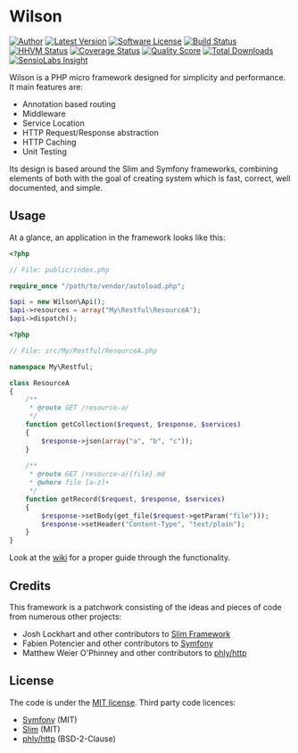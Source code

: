 # Wilson

[![Author](http://img.shields.io/badge/author-@rawebone-blue.svg?style=flat-square)](https://twitter.com/rawebone)
[![Latest Version](https://img.shields.io/github/release/rawebone/Wilson.svg?style=flat-square)](https://github.com/rawebone/Wilson/releases)
[![Software License](https://img.shields.io/badge/license-MIT-brightgreen.svg?style=flat-square)](LICENSE)
[![Build Status](https://img.shields.io/travis/rawebone/Wilson/master.svg?style=flat-square)](https://travis-ci.org/rawebone/Wilson)
[![HHVM Status](https://img.shields.io/hhvm/rawebone/wilson.svg?style=flat-square)](http://hhvm.h4cc.de/package/rawebone/wilson)
[![Coverage Status](https://img.shields.io/scrutinizer/coverage/g/rawebone/Wilson.svg?style=flat-square)](https://scrutinizer-ci.com/g/rawebone/Wilson/code-structure)
[![Quality Score](https://img.shields.io/scrutinizer/g/rawebone/Wilson.svg?style=flat-square)](https://scrutinizer-ci.com/g/rawebone/Wilson)
[![Total Downloads](https://img.shields.io/packagist/dt/rawebone/wilson.svg?style=flat-square)](https://packagist.org/packages/rawebone/wilson)
[![SensioLabs Insight](https://img.shields.io/sensiolabs/i/3debe9ff-28bc-46b2-ae83-a7ddcf94c576.svg)](https://insight.sensiolabs.com/projects/3debe9ff-28bc-46b2-ae83-a7ddcf94c576)

Wilson is a PHP micro framework designed for simplicity and performance. It main features are: 

* Annotation based routing
* Middleware
* Service Location
* HTTP Request/Response abstraction
* HTTP Caching
* Unit Testing

Its design is based around the Slim and Symfony frameworks, combining elements of both with the
goal of creating system which is fast, correct, well documented, and simple.


## Usage

At a glance, an application in the framework looks like this:

```php
<?php

// File: public/index.php

require_once "/path/to/vendor/autoload.php";

$api = new Wilson\Api();
$api->resources = array("My\Restful\ResourceA");
$api->dispatch();

```

```php
<?php

// File: src/My/Restful/ResourceA.php

namespace My\Restful;

class ResourceA
{
    /**
     * @route GET /resource-a/
     */
    function getCollection($request, $response, $services)
    {
        $response->json(array("a", "b", "c"));
    }
    
    /**
     * @route GET /resource-a/{file}.md
     * @where file [a-z]+
     */
    function getRecord($request, $response, $services)
    {
        $response->setBody(get_file($request->getParam("file")));
        $response->setHeader("Content-Type", "text/plain");
    }
}

```

Look at the [wiki](https://github.com/rawebone/Wilson/wiki) for a proper guide through the functionality.


## Credits

This framework is a patchwork consisting of the ideas and pieces of code from
numerous other projects:

* Josh Lockhart and other contributors to [Slim Framework](http://www.slimframework.com)
* Fabien Potencier and other contributors to [Symfony](http://symfony.com)
* Matthew Weier O'Phinney and other contributors to [phly/http](https://github.com/phly/http)


## License

The code is under the [MIT license](LICENSE). Third party code licences:

* [Symfony](LICENSE.SYMFONY) (MIT)
* [Slim](LICENSE.SLIM) (MIT)
* [phly/http](LICENCE.PHLY) (BSD-2-Clause)
